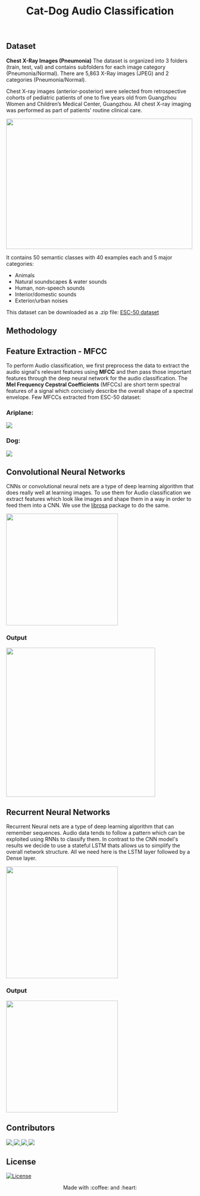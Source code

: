 


<h1 align="center">  Cat-Dog Audio Classification </h1>
<br/>

 
## Dataset
**Chest X-Ray Images (Pneumonia)** 
The dataset is organized into 3 folders (train, test, val) and contains subfolders for each image category (Pneumonia/Normal). There are 5,863 X-Ray images (JPEG) and 2 categories (Pneumonia/Normal).

Chest X-ray images (anterior-posterior) were selected from retrospective cohorts of pediatric patients of one to five years old from Guangzhou Women and Children’s Medical Center, Guangzhou. All chest X-ray imaging was performed as part of patients’ routine clinical care.



<p>
<img src ="https://datasets.activeloop.ai/wp-content/uploads/2022/09/image-1.png" height=350 width=500>
</p>

It contains 50 semantic classes with 40 examples each and 5 major categories:
- Animals
- Natural soundscapes & water sounds
- Human, non-speech sounds
- Interior/domestic sounds
- Exterior/urban noises

This dataset can be downloaded as a .zip file: [ESC-50 dataset](https://github.com/karoldvl/ESC-50/archive/master.zip)

<h2>Methodology</h2>

<h2>Feature Extraction - MFCC</h2>
To perform Audio classification, we first preprocess the data to extract the audio signal's relevant features using <b>MFCC</b> and then pass those important features through the deep neural network for the audio classification. The <b>Mel Frequency Cepstral Coefficients</b> (MFCCs) are short term spectral features of a signal which concisely describe the overall shape of a spectral envelope.
Few MFCCs extracted from ESC-50 dataset: 
<h3>Ariplane:</h3>
<a><img src="https://user-images.githubusercontent.com/91772980/202910882-c143855e-c31c-45ae-95c1-baf898a5a68e.png"></a>

<h3>Dog:</h3>
<a><img src="https://user-images.githubusercontent.com/91772980/202910924-2df34941-9d88-4ac6-905b-d4223e54271c.png"></a>


<h2> Convolutional Neural Networks </h2>
<p>
CNNs or convolutional neural nets are a type of deep learning algorithm that does really well at learning images. To use them for Audio classification we extract features which look like images and shape them in a way in order to feed them into a CNN. We use the <a href="https://librosa.org/doc/latest/index.html">librosa</a> package to do the same. 
</p>
<a> <img src = "https://miro.medium.com/max/828/1*rFhL3CYygk0gGlHOmlL_Jg.png" height=300> </a>

<h3>Output</h3>
<a> <img src = "https://user-images.githubusercontent.com/91772980/202911090-57ef2c4a-591c-4206-8f80-c7a3b1da618a.png" height=400> </a>

<h2> Recurrent Neural Networks </h2>
<p>
Recurrent Neural nets are a type of deep learning algorithm that can remember sequences. Audio data tends to follow a pattern which can be exploited using RNNs to classify them.
In contrast to the CNN model's results we decide to use a stateful LSTM thats allows us to simplify the overall network structure. All we need here is the LSTM layer followed by a Dense layer.
</p>
<a> <img src="https://miro.medium.com/max/1100/1*LZUF32AYHYXIL1WBuyAneg.webp" height=300></a>
<h3>Output</h3>
<a> <img src="https://user-images.githubusercontent.com/91772980/202911103-84ab80c7-98f0-46da-882f-743c19ab9141.png" height=300> </a>




## Contributors
<a href="https://github.com/gautam-j/gautam-j/graphs/contributors">
  <img src="https://contrib.rocks/image?repo=gautam-j/gautam-j" />
</a>
<a href="https://github.com/brijes-h/brijes-h/graphs/contributors">
  <img src="https://contrib.rocks/image?repo=brijes-h/brijes-h" />
</a>
<a href="https://github.com/Manishankar9977/Manishankar9977/graphs/contributors">
  <img src="https://contrib.rocks/image?repo=Manishankar9977/Manishankar9977" />
</a>
<a href="https://github.com/jahnavidarbhamulla/jahnavidarbhamulla/graphs/contributors">
  <img src="https://contrib.rocks/image?repo=jahnavidarbhamulla/jahnavidarbhamulla" />
</a>


  
## License
[![License](http://img.shields.io/:license-mit-blue.svg?style=flat-square)](http://badges.mit-license.org)

<p align="center">
	Made with :coffee: and :heart:
</p>
